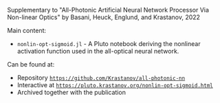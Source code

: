 Supplementary to "All-Photonic Artificial Neural Network Processor Via Non-linear Optics" by Basani, Heuck, Englund, and Krastanov, 2022

Main content:

- `nonlin-opt-sigmoid.jl` - A Pluto notebook deriving the nonlinear activation function used in the all-optical neural network.

Can be found at:

- Repository [`https://github.com/Krastanov/all-photonic-nn`](https://github.com/Krastanov/all-photonic-nn)
- Interactive at [`https://pluto.krastanov.org/nonlin-opt-sigmoid.html`](https://pluto.krastanov.org/nonlin-opt-sigmoid.html)
- Archived together with the publication


